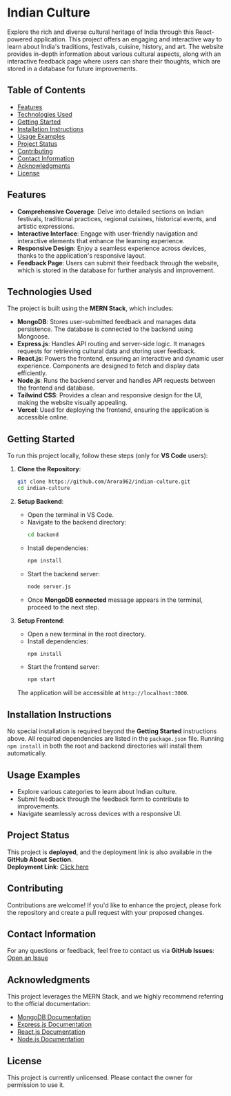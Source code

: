 # Indian Culture

Explore the rich and diverse cultural heritage of India through this React-powered application. This project offers an engaging and interactive way to learn about India's traditions, festivals, cuisine, history, and art. The website provides in-depth information about various cultural aspects, along with an interactive feedback page where users can share their thoughts, which are stored in a database for future improvements.

## Table of Contents

- [Features](#features)
- [Technologies Used](#technologies-used)
- [Getting Started](#getting-started)
- [Installation Instructions](#installation-instructions)
- [Usage Examples](#usage-examples)
- [Project Status](#project-status)
- [Contributing](#contributing)
- [Contact Information](#contact-information)
- [Acknowledgments](#acknowledgments)
- [License](#license)

## Features

- **Comprehensive Coverage**: Delve into detailed sections on Indian festivals, traditional practices, regional cuisines, historical events, and artistic expressions.
- **Interactive Interface**: Engage with user-friendly navigation and interactive elements that enhance the learning experience.
- **Responsive Design**: Enjoy a seamless experience across devices, thanks to the application's responsive layout.
- **Feedback Page**: Users can submit their feedback through the website, which is stored in the database for further analysis and improvement.

## Technologies Used

The project is built using the **MERN Stack**, which includes:

- **MongoDB**: Stores user-submitted feedback and manages data persistence. The database is connected to the backend using Mongoose.
- **Express.js**: Handles API routing and server-side logic. It manages requests for retrieving cultural data and storing user feedback.
- **React.js**: Powers the frontend, ensuring an interactive and dynamic user experience. Components are designed to fetch and display data efficiently.
- **Node.js**: Runs the backend server and handles API requests between the frontend and database.
- **Tailwind CSS**: Provides a clean and responsive design for the UI, making the website visually appealing.
- **Vercel**: Used for deploying the frontend, ensuring the application is accessible online.

## Getting Started

To run this project locally, follow these steps (only for **VS Code** users):

1. **Clone the Repository**:

   ```bash
   git clone https://github.com/Arora962/indian-culture.git
   cd indian-culture
   ```

2. **Setup Backend**:

   - Open the terminal in VS Code.
   - Navigate to the backend directory:
     ```bash
     cd backend
     ```
   - Install dependencies:
     ```bash
     npm install
     ```
   - Start the backend server:
     ```bash
     node server.js
     ```
   - Once **MongoDB connected** message appears in the terminal, proceed to the next step.

3. **Setup Frontend**:

   - Open a new terminal in the root directory.
   - Install dependencies:
     ```bash
     npm install
     ```
   - Start the frontend server:
     ```bash
     npm start
     ```

   The application will be accessible at `http://localhost:3000`.

## Installation Instructions

No special installation is required beyond the **Getting Started** instructions above. All required dependencies are listed in the `package.json` file. Running `npm install` in both the root and backend directories will install them automatically.

## Usage Examples

- Explore various categories to learn about Indian culture.
- Submit feedback through the feedback form to contribute to improvements.
- Navigate seamlessly across devices with a responsive UI.

## Project Status

This project is **deployed**, and the deployment link is also available in the **GitHub About Section**.<br>
**Deployment Link**: [Click here](https://indian-culture-sigma.vercel.app)

## Contributing

Contributions are welcome! If you'd like to enhance the project, please fork the repository and create a pull request with your proposed changes.

## Contact Information

For any questions or feedback, feel free to contact us via **GitHub Issues**: [Open an Issue](https://github.com/Arora962/indian-culture/issues)

## Acknowledgments

This project leverages the MERN Stack, and we highly recommend referring to the official documentation:

- [MongoDB Documentation](https://www.mongodb.com/docs/)
- [Express.js Documentation](https://expressjs.com/)
- [React.js Documentation](https://reactjs.org/docs/getting-started.html)
- [Node.js Documentation](https://nodejs.org/en/docs/)

## License

This project is currently unlicensed. Please contact the owner for permission to use it.

